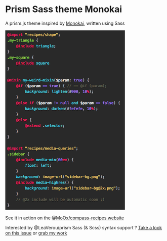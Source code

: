 # Prism Sass theme Monokai


A prism.js theme inspired by [Monokai](http://www.monokai.nl/blog/2006/07/15/textmate-color-theme/), written using Sass

![render example](prism-monokai-theme-example.png)

See it in action on the [@MoOx/compass-recipes website](http://compass-recipes.moox.fr/)

Interested by @LeaVerou/prism Sass (& Scss) syntax support ? [Take a look on this issue](https://github.com/LeaVerou/prism/pull/49) or [grab my work](https://github.com/MoOx/prism/tree/sass/components)